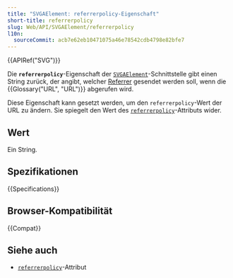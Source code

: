 ```yaml
---
title: "SVGAElement: referrerpolicy-Eigenschaft"
short-title: referrerpolicy
slug: Web/API/SVGAElement/referrerpolicy
l10n:
  sourceCommit: acb7e62eb10471075a46e78542cdb4798e82bfe7
---
```


{{APIRef("SVG")}}

Die **`referrerpolicy`**-Eigenschaft der [`SVGAElement`](/de/docs/Web/API/SVGAElement)-Schnittstelle gibt einen String zurück, der angibt, welcher [Referrer](/de/docs/Web/HTTP/Reference/Headers/Referer) gesendet werden soll, wenn die {{Glossary("URL", "URL")}} abgerufen wird.

Diese Eigenschaft kann gesetzt werden, um den `referrerpolicy`-Wert der URL zu ändern. Sie spiegelt den Wert des [`referrerpolicy`](/de/docs/Web/HTML/Reference/Elements/a#referrerpolicy)-Attributs wider.

## Wert

Ein String.

## Spezifikationen

{{Specifications}}

## Browser-Kompatibilität

{{Compat}}

## Siehe auch

- [`referrerpolicy`](/de/docs/Web/HTML/Reference/Elements/a#referrerpolicy)-Attribut
